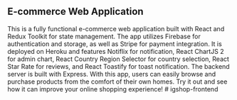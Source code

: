 ## E-commerce Web Application

This is a fully functional e-commerce web application built with React and Redux Toolkit for state management. The app utilizes Firebase for authentication and storage, as well as Stripe for payment integration. It is deployed on Heroku and features Notiflix for notification, React ChartJS 2 for admin chart, React Country Region Selector for country selection, React Star Rate for reviews, and React Toastify for toast notification. The backend server is built with Express. With this app, users can easily browse and purchase products from the comfort of their own homes. Try it out and see how it can improve your online shopping experience!
#   i g s h o p - f r o n t e n d  
 